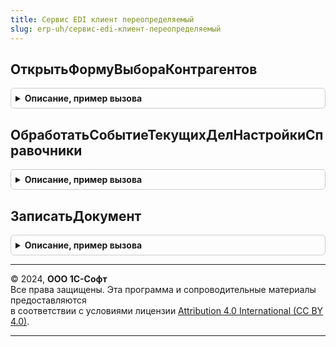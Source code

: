 ```yaml
---
title: Сервис EDI клиент переопределяемый
slug: erp-uh/сервис-edi-клиент-переопределяемый
---
```



## ОткрытьФормуВыбораКонтрагентов
<details style="margin: 1em 0; padding: 0.5em; border: 1px solid #ccc; border-radius: 6px;">

<summary style="font-weight: bold; cursor: pointer;">Описание, пример вызова</summary>

```bsl

// Открывает форму выбора контрагента. Используется при указании контрагентов в настройках заказов.
// В открываемом списке должны быть только те контрагенты, у которых есть идентификатор сервиса "1С: Бизнес-сеть".
//
// Параметры:
//  Форма  - ФормаКлиентскогоПриложения - форма, из которой вызывается список выбора контрагентов.
//  ПараметрыОткрытия  - Структура - может содержать следующие параметры:
//   * ТолькоИзСпискаКонтрагентов - СписокЗначений - ограничивать список контрагентов перечисленными.
//   * НеПоказыватьКонтрагентов   - СписокЗначений - не показывать в списке указанных контрагентов.
//  ОписаниеОповещения  - ОписаниеОповещения - требуется вызвать с результатами выбора.
//
Процедура ОткрытьФормуВыбораКонтрагентов(Форма, ПараметрыОткрытия, ОписаниеОповещения) Экспорт
```

Пример вызова
```bsl
СервисEDIКлиентПереопределяемый.ОткрытьФормуВыбораКонтрагентов(Форма, ПараметрыОткрытия, ОписаниеОповещения) 
```
</details>

## ОбработатьСобытиеТекущихДелНастройкиСправочники
<details style="margin: 1em 0; padding: 0.5em; border: 1px solid #ccc; border-radius: 6px;">

<summary style="font-weight: bold; cursor: pointer;">Описание, пример вызова</summary>

```bsl

// Обрабатывает событие в форме текущих дел EDI для раздела настройки и справочники
//
// Параметры:
// 	Форма - ФормаКлиентскогоПриложения       - форма, из которой было вызвано событие
// 	НавигационнаяСсылкаФорматированнойСтроки - Строка - имя события, может принимать значения "Номенклатура", "Контрагенты"
//                                                      "НоменклатураКонтрагентов", "Настройки".
//  СтандартнаяОбработка                     - Булево - признак стандартной обработки события подсистемой EDI
Процедура ОбработатьСобытиеТекущихДелНастройкиСправочники(Форма, НавигационнаяСсылкаФорматированнойСтроки, СтандартнаяОбработка) Экспорт
```

Пример вызова
```bsl
СервисEDIКлиентПереопределяемый.ОбработатьСобытиеТекущихДелНастройкиСправочники(Форма, НавигационнаяСсылкаФорматированнойСтроки, СтандартнаяОбработка) 
```
</details>

## ЗаписатьДокумент
<details style="margin: 1em 0; padding: 0.5em; border: 1px solid #ccc; border-radius: 6px;">

<summary style="font-weight: bold; cursor: pointer;">Описание, пример вызова</summary>

```bsl

// Обрабатывает запись документа из формы. В обработчике требуется выполнить запись документа в
// форме и вызвать обработчик оповещения после окончания записи.
//
// Параметры:
// 	ФормаДокумента     - ФормаКлиентскогоПриложения - форма, документ которой требуется записать
// 	ОписаниеОповещения -ОписаниеОповещения          - обработчик, который требуется выполнить после записи,
//                                                    где передать флаг успешной записи как результат.
Процедура ЗаписатьДокумент(ФормаДокумента, ОписаниеОповещения) Экспорт
```

Пример вызова
```bsl
СервисEDIКлиентПереопределяемый.ЗаписатьДокумент(ФормаДокумента, ОписаниеОповещения) 
```
</details>

---

© 2024, **ООО 1С-Софт**  
Все права защищены. Эта программа и сопроводительные материалы предоставляются  
в соответствии с условиями лицензии [Attribution 4.0 International (CC BY 4.0)](https://creativecommons.org/licenses/by/4.0/legalcode).

---
